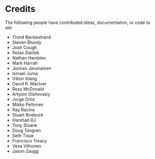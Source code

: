 # Credits

The following people have contributed ideas, documentation, or code to sbt:

* Trond Bjerkestrand
* Steven Blundy
* Josh Cough
* Nolan Darilek
* Nathan Hamblen
* Mark Harrah
* Joonas Javanainen
* Ismael Juma
* Viktor Klang
* David R. MacIver
* Ross McDonald
* Artyom Olshevskiy
* Jorge Ortiz
* Mikko Peltonen
* Ray Racine
* Stuart Roebuck
* Harshad RJ
* Tony Sloane
* Doug Tangren
* Seth Tisue
* Francisco Treacy
* Vesa Vilhonen
* Jason Zaugg 

